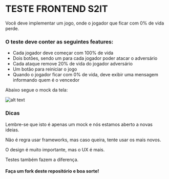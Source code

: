 # TESTE FRONTEND S2IT

Você deve implementar um jogo, onde o jogador que ficar com 0% de vida perde.

### O teste deve conter as seguintes features:

* Cada jogador deve começar com 100% de vida
* Dois botões, sendo um para cada jogador poder atacar o adversário
* Cada ataque remove 20% de vida do jogador adversário
* Um botão para reiniciar o jogo
* Quando o jogador ficar com 0% de vida, deve exibir uma mensagem informando quem é o vencedor

Abaixo segue o mock da tela:

![alt text](https://raw.githubusercontent.com/s2it-frontend/desafio/master/mock/01.jpg "Mock")

### Dicas

Lembre-se que isto é apenas um mock e nós estamos aberto a novas ideias.

Não é regra usar frameworks, mas caso queira, tente usar os mais novos.

O design é muito importante, mas o UX é mais.

Testes também fazem a diferença.

#### Faça um fork deste repositório e boa sorte!
